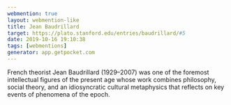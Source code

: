```yaml
---
webmention: true
layout: webmention-like
title: Jean Baudrillard
target: https://plato.stanford.edu/entries/baudrillard/#5
date: 2019-10-16 19:10:38
tags: [webmentions]
generator: app.getpocket.com
---
```



French theorist Jean Baudrillard (1929–2007) was one of the foremost intellectual figures of the present age whose work combines philosophy, social theory, and an idiosyncratic cultural metaphysics that reflects on key events of phenomena of the epoch.




